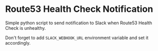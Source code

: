# Route53 Health Check Notification

Simple python script to send notification to Slack when Route53 Health Check is unhealthy.

Don't forget to add `SLACK_WEBHOOK_URL` environment variable and set it accordingly.

